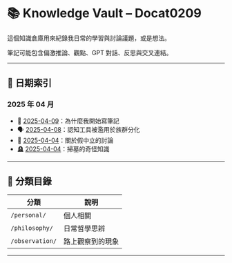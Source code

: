 # 📚 Knowledge Vault – Docat0209

這個知識倉庫用來紀錄我日常的學習與討論議題，或是想法。

筆記可能包含偏激推論、觀點、GPT 對話、反思與交叉連結。  

---

## 📅 日期索引

### 2025 年 04 月

- 📝 [2025-04-09](personal/2025-04-09-why-i-write-notes.md)：為什麼我開始寫筆記
- 🗣️ [2025-04-08](philosophy/2025-04-08-misuse-of-cognitive-tools.md)：認知工具被濫用於族群分化
- 🚻 [2025-04-04](philosophy/2025-04-05-fake-neutral.md)：關於假中立的討論
- 🪦 [2025-04-04](observation/2025-04-04-gravestone-positioning.md)：掃墓的奇怪知識

---

## 📁 分類目錄

| 分類 | 說明 |
|----------|------|
| `/personal/` | 個人相關 |
| `/philosophy/` | 日常哲學思辨 |
| `/observation/` | 路上觀察到的現象 |

---